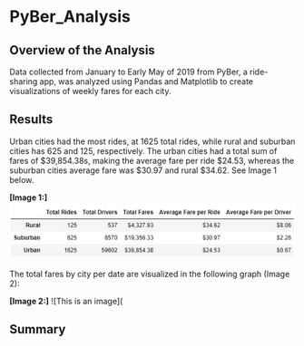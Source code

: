 # PyBer_Analysis

## Overview of the Analysis
Data collected from January to Early May of 2019 from PyBer, a ride-sharing app, was analyzed using Pandas and Matplotlib to create visualizations of weekly fares for each city. 

## Results

Urban cities had the most rides, at 1625 total rides, while rural and suburban cities has 625 and 125, respectively. The urban cities had a total sum of fares of $39,854.38s, making the average fare per ride $24.53, whereas the suburban cities average fare was $30.97 and rural $34.62. See Image 1 below.
 
  **[Image 1:]** 
  ![This is an image](https://github.com/lucymccanna/PyBer_Analysis/blob/main/Images/pyber_summary_image.jpg)

The total fares by city per date are visualized in the following graph (Image 2):

  **[Image 2:]**
  ![This is an image](
## Summary

